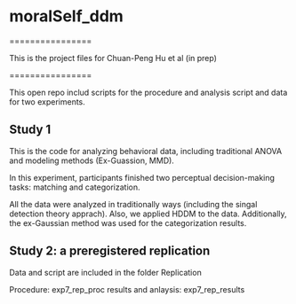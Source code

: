 # moralSelf_ddm

================

This is the project files for Chuan-Peng Hu et al (in prep)

================

This open repo includ scripts for the procedure and analysis script and data for two experiments.

## Study 1

This is the code for analyzing behavioral data, including traditional ANOVA and modeling methods (Ex-Guassion, MMD).

In this experiment, participants finished two perceptual decision-making tasks: matching and categorization.

All the data were analyzed in traditionally ways (including the singal detection theory apprach). Also, we applied HDDM to the data. Additionally, the ex-Gaussian method was used for the categorization results.


## Study 2: a preregistered replication

Data and script are included in the folder Replication

Procedure: exp7_rep_proc
results and anlaysis: exp7_rep_results